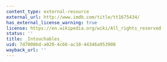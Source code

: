 ```yaml
---
content_type: external-resource
external_url: http://www.imdb.com/title/tt1675434/
has_external_license_warning: true
license: https://en.wikipedia.org/wiki/All_rights_reserved
status: ''
title: _Intouchables_
uid: 7d70086d-a020-4c66-ac10-44346a953908
wayback_url: ''
---
```

